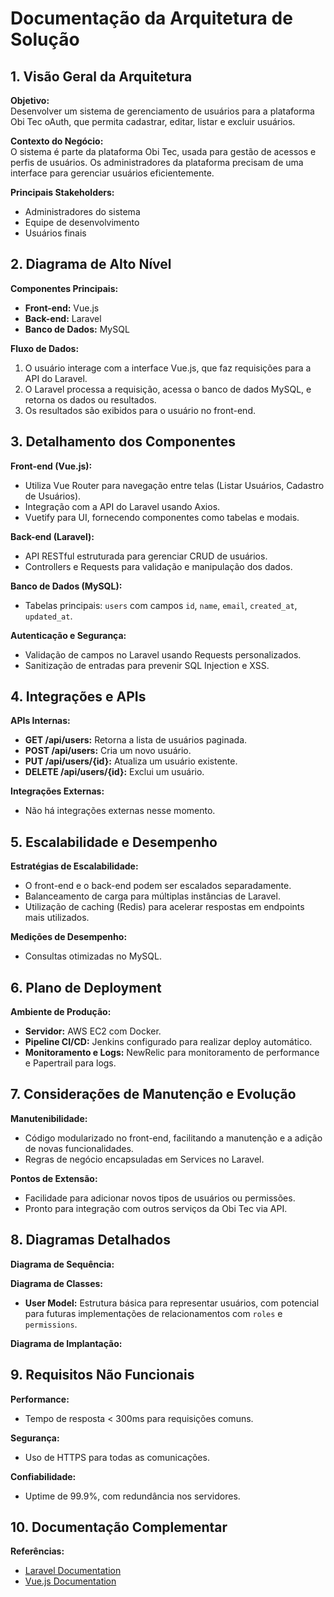                                                                                                                                                         
# Documentação da Arquitetura de Solução

## 1. Visão Geral da Arquitetura

**Objetivo:**  
Desenvolver um sistema de gerenciamento de usuários para a plataforma Obi Tec oAuth, que permita cadastrar, editar, listar e excluir usuários.

**Contexto do Negócio:**  
O sistema é parte da plataforma Obi Tec, usada para gestão de acessos e perfis de usuários. Os administradores da plataforma precisam de uma interface para gerenciar usuários eficientemente.

**Principais Stakeholders:**  
- Administradores do sistema
- Equipe de desenvolvimento
- Usuários finais

## 2. Diagrama de Alto Nível

**Componentes Principais:**
- **Front-end:** Vue.js
- **Back-end:** Laravel
- **Banco de Dados:** MySQL

**Fluxo de Dados:**
1. O usuário interage com a interface Vue.js, que faz requisições para a API do Laravel.
2. O Laravel processa a requisição, acessa o banco de dados MySQL, e retorna os dados ou resultados.
3. Os resultados são exibidos para o usuário no front-end.

## 3. Detalhamento dos Componentes

**Front-end (Vue.js):**
- Utiliza Vue Router para navegação entre telas (Listar Usuários, Cadastro de Usuários).
- Integração com a API do Laravel usando Axios.
- Vuetify para UI, fornecendo componentes como tabelas e modais.

**Back-end (Laravel):**
- API RESTful estruturada para gerenciar CRUD de usuários.
- Controllers e Requests para validação e manipulação dos dados.

**Banco de Dados (MySQL):**
- Tabelas principais: `users` com campos `id`, `name`, `email`, `created_at`, `updated_at`.

**Autenticação e Segurança:**
- Validação de campos no Laravel usando Requests personalizados.
- Sanitização de entradas para prevenir SQL Injection e XSS.

## 4. Integrações e APIs

**APIs Internas:**
- **GET /api/users:** Retorna a lista de usuários paginada.
- **POST /api/users:** Cria um novo usuário.
- **PUT /api/users/{id}:** Atualiza um usuário existente.
- **DELETE /api/users/{id}:** Exclui um usuário.

**Integrações Externas:**
- Não há integrações externas nesse momento.

## 5. Escalabilidade e Desempenho

**Estratégias de Escalabilidade:**
- O front-end e o back-end podem ser escalados separadamente.
- Balanceamento de carga para múltiplas instâncias de Laravel.
- Utilização de caching (Redis) para acelerar respostas em endpoints mais utilizados.

**Medições de Desempenho:**
- Consultas otimizadas no MySQL.

## 6. Plano de Deployment

**Ambiente de Produção:**
- **Servidor:** AWS EC2 com Docker.
- **Pipeline CI/CD:** Jenkins configurado para realizar deploy automático.
- **Monitoramento e Logs:** NewRelic para monitoramento de performance e Papertrail para logs.

## 7. Considerações de Manutenção e Evolução

**Manutenibilidade:**
- Código modularizado no front-end, facilitando a manutenção e a adição de novas funcionalidades.
- Regras de negócio encapsuladas em Services no Laravel.

**Pontos de Extensão:**
- Facilidade para adicionar novos tipos de usuários ou permissões.
- Pronto para integração com outros serviços da Obi Tec via API.

## 8. Diagramas Detalhados

**Diagrama de Sequência:**

**Diagrama de Classes:**
- **User Model:** Estrutura básica para representar usuários, com potencial para futuras implementações de relacionamentos com `roles` e `permissions`.
  
**Diagrama de Implantação:**

## 9. Requisitos Não Funcionais

**Performance:**
- Tempo de resposta < 300ms para requisições comuns.
  
**Segurança:**
- Uso de HTTPS para todas as comunicações.
  
**Confiabilidade:**
- Uptime de 99.9%, com redundância nos servidores.

## 10. Documentação Complementar

**Referências:**
- [Laravel Documentation](https://laravel.com/docs)
- [Vue.js Documentation](https://vuejs.org/v2/guide/)
